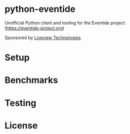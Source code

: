 # python-eventide
Unofficial Python client and tooling for the Eventide project (https://eventide-project.org)

Sponsored by [Liveview Technologies](https://lvt.co/).


# Setup

# Benchmarks

# Testing

# License
